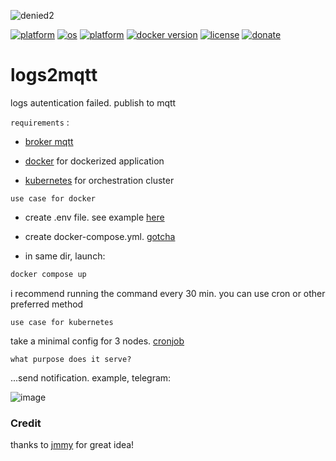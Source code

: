 ![denied2](https://user-images.githubusercontent.com/68069659/218181676-640622fb-1a7d-4255-8066-ab7f425c0c92.gif)

[![platform](https://img.shields.io/badge/platform-kubernetes-blue)](https://kubernetes.io/)
[![os](https://img.shields.io/badge/os-linux-red)](https://www.linux.org/)
[![platform](https://img.shields.io/badge/platform-nodejs-blue)](https://nodejs.org/en/)
[![docker version](https://img.shields.io/badge/docker%20version-20.10-brightgreen)](https://www.docker.com/)
[![license](https://img.shields.io/badge/license-Apache--2.0-yellowgreen)](https://apache.org/licenses/LICENSE-2.0)
[![donate](https://img.shields.io/badge/donate-wango-blue)](https://www.wango.org/donate.aspx)

# logs2mqtt
logs autentication failed. publish to mqtt

```requirements``` :

- [broker mqtt](https://mqtt.org/)

- [docker](https://www.docker.com/) for dockerized application

- [kubernetes](https://kubernetes.io/) for orchestration cluster

```use case for docker```

- create .env file. see example [here](https://github.com/william89731/logs2mqtt/blob/main/env-example)

- create docker-compose.yml. [gotcha](https://github.com/william89731/logs2mqtt/blob/main/docker-compose.yml)

- in same dir, launch:

```bash
docker compose up
```
i recommend running the command every 30 min. you can use cron or other preferred method


```use case for kubernetes```

 take a minimal config for 3 nodes. [cronjob](https://github.com/william89731/logs2mqtt/blob/main/logs2mqtt-job.yml)
 
 ```what purpose does it serve?```
 
 ...send notification. example, telegram:
 
 ![image](https://user-images.githubusercontent.com/68069659/218189342-52d3c398-81d4-42ce-a62e-0ee74b3a8b05.png)

 
 ### Credit
 
 thanks to [jmmy](https://github.com/JmmyGun) for great idea! 
 
